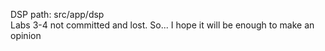 DSP path: src/app/dsp  
Labs 3-4 not committed and lost. So... I hope it will be enough to make an opinion
